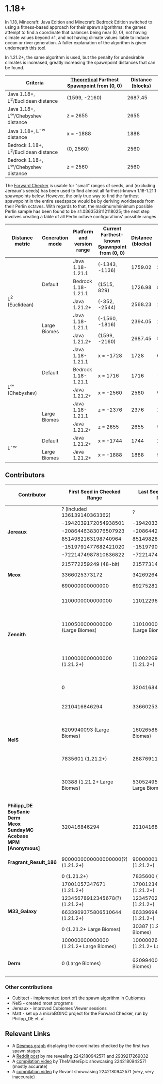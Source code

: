 # 1.18+

In 1.18, Minecraft: Java Edition and Minecraft: Bedrock Edition switched to using a fitness-based approach for their spawn algorithms: the games attempt to find a coordinate that balances being near (0, 0), not having climate values beyond &pm;1, and not having climate values liable to induce ocean or river generation. A fuller explanation of the algorithm is given underneath [this tool](https://nel-s.github.io/efc-calc/).

In 1.21.2+, the same algorithm is used, but the penalty for undesirable climates is increased, greatly increasing the spawnpoint distances that can be found.

| Criteria                                              | <ins>Theoretical</ins> Farthest Spawnpoint from (0, 0) | Distance (blocks) |
| ----------------------------------------------------- | ------------------------------------------------------ | ----------------- |
| Java 1.18+, L<sup>2</sup>/Euclidean distance          | (1599, -2160)                                          | 2687.45           |
| Java 1.18+, L<sup>&infin;</sup>/Chebyshev distance    | z = 2655                                               | 2655              |
| Java 1.18+, L<sup>-&infin;</sup> distance             | x = -1888                                              | 1888              |
| Bedrock 1.18+, L<sup>2</sup>/Euclidean distance       | (0, 2560)                                              | 2560              |
| Bedrock 1.18+, L<sup>&infin;</sup>/Chebyshev distance | z = 2560                                               | 2560              |

The [Forward Checker](./Forward%20Checker/) is usable for "small" ranges of seeds, and (excluding Jereaux's seeds) has been used to find almost all farthest-known 1.18-1.21.1 spawnpoints below. However, the only true way to find the farthest spawnpoint in the entire seedspace would be by deriving worldseeds from their Perlin octaves. With regards to that, the maximum/minimum possible Perlin sample has been found to be &pm;1.0363538112118025; the next step involves creating a table of all Perlin octave configurations' possible ranges.

<table>
	<thead>
		<tr> <th>Distance metric</th> <th>Generation mode</th> <th>Platform and version range</th> <th>Current Farthest-known Spawnpoint from (0, 0)</th> <th>Distance (blocks)</th> <th>Seed</th> <th>Discoverer</th> </tr>
	</thead>
	<tbody>
		<tr> <td rowspan=5>L<sup>2</sup> (Euclidean)</td> <td rowspan=3>Default</td> <td>Java 1.18-1.21.1</td> <td>(-1343, -1136)</td> <td>1759.02</td> <td>2242180942571</td> <td>NelS</td> </tr>
		<tr>                                                                         <td>Bedrock 1.18-1.21.1</td> <td>(1515, 829)</td> <td>1726.98</td> <td>8514982786202962122</td> <td>Jereaux</td> </tr>
		<tr>                                                                         <td>Java 1.21.2+</td> <td>(-352, -2544)</td> <td>2568.23</td> <td>1100226945118265</td> <td>Zennith</td> </tr>
		<tr>                                              <td rowspan=2>Large Biomes</td> <td>Java 1.18-1.21.1</td> <td>(-1560, -1816)</td> <td>2394.05</td> <td>1100968538880257</td> <td>Zennith</td> </tr>
		<tr>                                                                              <td>Java 1.21.2+</td> <td>(1599, -2160)</td> <td>2687.45</td> <td>530524958</td> <td>NelS</td> </tr>
		<tr> <td rowspan=5>L<sup>&infin;</sup> (Chebyshev)</td> <td rowspan=3>Default</td> <td>Java 1.18-1.21.1</td> <td>x = -1728</td> <td>1728</td> <td>690455132394644</td> <td>Meox</td> </tr>
		<tr>                                                                               <td>Bedrock 1.18-1.21.1</td> <td>x = 1716</td> <td>1716</td> <td>-1942038948813007687</td> <td>Jereaux</td> </tr>
		<tr>                                                                               <td>Java 1.21.2+</td> <td>x = -2560</td> <td>2560</td> <td>9000000126799615201</td> <td>Fragrant_Result_186</td> </tr>
		<tr>                                                     <td rowspan=2>Large Biomes</td> <td>Java 1.18-1.21.1</td> <td>z = -2376</td> <td>2376</td> <td>1100951982918886</td> <td>Zennith</td> </tr>
		<tr>                                                                                     <td>Java 1.21.2+</td> <td>z = 2655</td> <td>2655</td> <td>53854196</td> <td>NelS</td> </tr>
		<tr> <td rowspan=2>L<sup>-&infin;</sup></td> <td>Default</td> <td>Java 1.21.2+</td> <td>x = -1744</td> <td>1744</td> <td>223527517729</td> <td>NelS</td> </tr>
		<tr>                                         <td>Large Biomes</td> <td>Java 1.21.2+</td> <td>x = -1888</td> <td>1888</td> <td>5631362</td> <td>NelS</td> </tr>
	</tbody>
</table>

## Contributors
<table>
	<thead>
		<tr> <th>Contributor</th> <th>First Seed in Checked Range</th> <th>Last Seed in Checked Range</th> <th>Total Seeds Checked</th> </tr>
	</thead>
	<tbody>
		<tr> <td rowspan=6><b>Jereaux</b></td> <td>? (included 136139140363362)</td> <td>?</td> <td rowspan=6>11.401 trillion (1.18-1.21.1 Default)</td> </tr>
		<tr>                                   <td>-1942039172054938501</td>         <td>-1942033628660909384</td>                                       </tr>
		<tr>                                   <td>-2086446383076507923</td>         <td>-2086442811344446008</td>                                       </tr>
		<tr>                                   <td>8514982163198740964</td>          <td>8514982827054712191</td>                                        </tr>
		<tr>                                   <td>-1519791477682421020</td>         <td>-1519790283805697334</td>                                       </tr>
		<tr>                                   <td>-7221474987810836822</td>         <td>-7221474578187462918</td>                                       </tr>
		<tr> <td rowspan=3><b>Meox</b></td> <td>215772259249 (48-bit)</td> <td>215773147572 (48-bit)</td> <td rowspan=3>2.871 trillion (1.18-1.21.1 Default)</td> </tr>
		<tr>                                <td>3366025373172</td>         <td>3426926457792</td>                                                                 </tr>
		<tr>                                <td>690000000000000</td>       <td>692752814164988</td>                                                               </tr>
		<tr> <td rowspan=3><b>Zennith</b></td> <td>1100000000000000</td>                <td>1101229653433314</td> <td rowspan=3>1.229 trillion (1.18-1.21.1 Default)<br>500 billion (1.18-1.21.1 Large Biomes)<br>226 billion (1.21.2+)</td> </tr>
		<tr>                                   <td>1100500000000000 (Large Biomes)</td> <td>1101000000000000 (Large Biomes)</td>                                                 </tr>
		<tr>                                   <td>1100000000000000 (1.21.2+)</td>      <td>1100226945118265 (1.21.2+)</td>                                                      </tr>
		<tr> <td rowspan=5><b>NelS</b></td> <td>0</td>                            <td>320416846294</td> <td rowspan=5>1.476 trillion (1.18-1.21.1 Default)<br>154 billion (1.18-1.21.1 Large Biomes)<br>288 billion (1.21.2+ Default)<br>530 million (1.21.2+ Large Biomes)</td> </tr>
		<tr>                                <td>2210416846294</td>                <td>3366025373172</td>                                                                         </tr>
		<tr>                                <td>6209940093 (Large Biomes)</td>    <td>160265862227 (Large Biomes)</td>                                                           </tr>
		<tr>                                <td>7835601 (1.21.2+)</td>            <td>288769119726 (1.21.2+)</td>                                                                </tr>
		<tr>                                <td>30388 (1.21.2+ Large Biomes)</td> <td>530524958 (1.21.2+ Large Biomes)</td>                                                      </tr>
		<tr> <td><b>Philipp_DE<br />BoySanic<br />Derm<br />Meox<br />SundayMC<br />Acebase<br />MPM<br />[Anonymous]</b></td> <td>320416846294</td> <td>2210416846294</td> <td>1.89 trillion (1.18-1.21.1 Default)</td> </tr>
		<tr> <td><b>Fragrant_Result_186</b></td> <td>9000000000000000000(?) (1.21.2+)</td> <td>9000000126799615201 (1.21.2+)</td> <td>126 billion (1.21.2+)</td> </tr>
		<tr> <td rowspan=6><b>M33_Galaxy</b></td> <td>0 (1.21.2+)</td>                            <td>7835600 (1.21.2+)</td> <td rowspan=6>124 billion (1.21.2+ Default)<br>261 million (1.21.2+ Large Biomes)</td> </tr>
		<tr>                                      <td>17001057347671 (1.21.2+)</td>               <td>17001234463471 (1.21.2+)</td>                                              </tr>
		<tr>                                      <td>12345678912345678(?) (1.21.2+)</td>         <td>12345702767680896 (1.21.2+)</td>                                           </tr>
		<tr>                                      <td>6633969375806510644 (1.21.2+)</td>          <td>6633969475802190251 (1.21.2+)</td>                                         </tr>
		<tr>                                      <td>0 (1.21.2+ Large Biomes)</td>               <td>30387 (1.21.2+ Large Biomes)</td>                                          </tr>
		<tr>                                      <td>100000000000000 (1.21.2+ Large Biomes)</td> <td>100000261949436 (1.21.2+ Large Biomes)</td>                                </tr>
		<tr> <td><b>Derm</b></td> <td>0 (Large Biomes)</td> <td>6209940093 (Large Biomes)</td> <td>6.2 billion (Large Biomes)</td> </tr>
	</tbody>
</table>

### Other contributions
- Cubitect - implemented (port of) the spawn algorithm in [Cubiomes](https://github.com/Cubitect/cubiomes)
- NelS - created most programs
- Jereaux - improved Cubiomes Viewer sessions
- Matt - set up a microBOINC project for the Forward Checker, run by Philipp_DE et. al.

## Relevant Links
- A [Desmos graph](https://www.desmos.com/calculator/6jefxtspjo) displaying the coordinates checked by the first two spawn stages
- A [Reddit post](https://www.reddit.com/r/minecraftseeds/comments/13kc14n/a_435_million_block_mushroom_island_and_a_spawn/) by me revealing 2242180942571 and 2939217269032
- A [compilation video](https://www.youtube.com/watch?v=hvKbkyQuZF8&t=38) by TheMisterEpic showcasing 2242180942571 (mostly accurate)
- A [compilation video](https://www.youtube.com/watch?v=_gx-fPZdrb8&t=348) by Rovant showcasing 2242180942571 (very, very inaccurate)